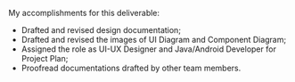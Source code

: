 My accomplishments for this deliverable:
* Drafted and revised design documentation;
* Drafted and revised the images of UI Diagram and Component Diagram;
* Assigned the role as UI-UX Designer and Java/Android Developer for Project Plan;
* Proofread documentations drafted by other team members.

